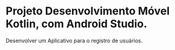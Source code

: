 <h1>Projeto Desenvolvimento Móvel Kotlin, com Android Studio.</h1>
<p>Desenvolver um Aplicativo para o registro de usuários.</p>